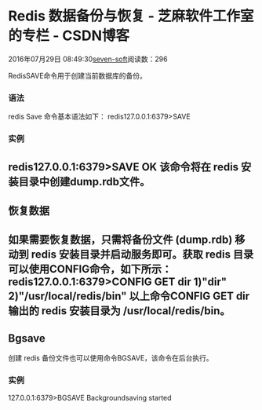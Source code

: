 
# Redis 数据备份与恢复 -  芝麻软件工作室的专栏 - CSDN博客


2016年07月29日 08:49:30[seven-soft](https://me.csdn.net/softn)阅读数：296


RedisSAVE命令用于创建当前数据库的备份。
### 语法
redis Save 命令基本语法如下：
redis127.0.0.1:6379>SAVE
### 实例
redis127.0.0.1:6379>SAVE
OK
该命令将在 redis 安装目录中创建dump.rdb文件。
---

## 恢复数据
如果需要恢复数据，只需将备份文件 (dump.rdb) 移动到 redis 安装目录并启动服务即可。获取 redis 目录可以使用CONFIG命令，如下所示：
redis127.0.0.1:6379>CONFIG GET dir
1)"dir"
2)"/usr/local/redis/bin"
以上命令CONFIG GET dir输出的 redis 安装目录为 /usr/local/redis/bin。
---

## Bgsave
创建 redis 备份文件也可以使用命令BGSAVE，该命令在后台执行。
### 实例
127.0.0.1:6379>BGSAVE
Backgroundsaving started

